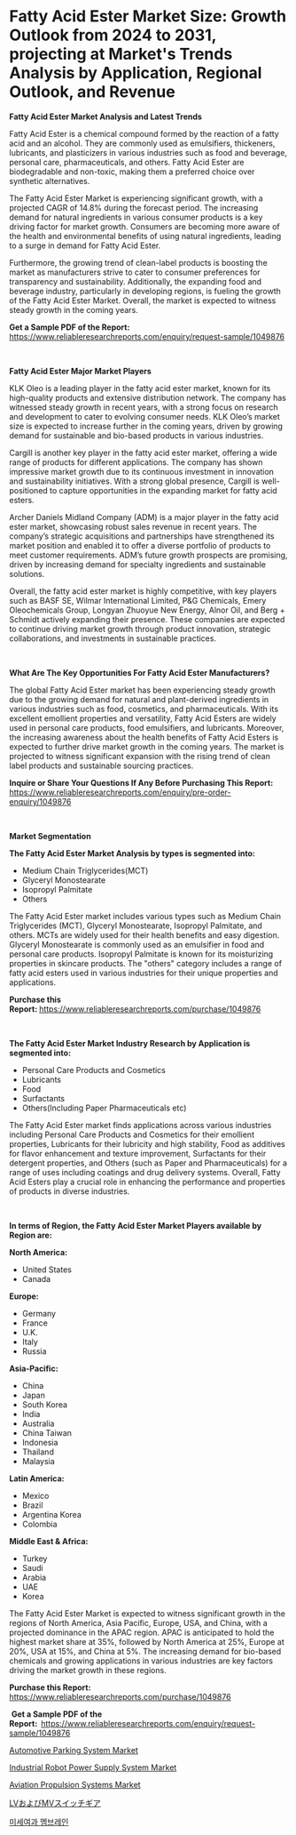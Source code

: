<p><h1>Fatty Acid Ester Market Size: Growth Outlook from 2024 to 2031, projecting at Market's Trends Analysis by Application, Regional Outlook, and Revenue</h1></p><p><strong>Fatty Acid Ester Market Analysis and Latest Trends</strong></p>
<p><p>Fatty Acid Ester is a chemical compound formed by the reaction of a fatty acid and an alcohol. They are commonly used as emulsifiers, thickeners, lubricants, and plasticizers in various industries such as food and beverage, personal care, pharmaceuticals, and others. Fatty Acid Ester are biodegradable and non-toxic, making them a preferred choice over synthetic alternatives.</p><p>The Fatty Acid Ester Market is experiencing significant growth, with a projected CAGR of 14.8% during the forecast period. The increasing demand for natural ingredients in various consumer products is a key driving factor for market growth. Consumers are becoming more aware of the health and environmental benefits of using natural ingredients, leading to a surge in demand for Fatty Acid Ester.</p><p>Furthermore, the growing trend of clean-label products is boosting the market as manufacturers strive to cater to consumer preferences for transparency and sustainability. Additionally, the expanding food and beverage industry, particularly in developing regions, is fueling the growth of the Fatty Acid Ester Market. Overall, the market is expected to witness steady growth in the coming years.</p></p>
<p><strong>Get a Sample PDF of the Report:&nbsp;</strong> <a href="https://www.reliableresearchreports.com/enquiry/request-sample/1049876">https://www.reliableresearchreports.com/enquiry/request-sample/1049876</a></p>
<p>&nbsp;</p>
<p><strong>Fatty Acid Ester Major Market Players</strong></p>
<p><p>KLK Oleo is a leading player in the fatty acid ester market, known for its high-quality products and extensive distribution network. The company has witnessed steady growth in recent years, with a strong focus on research and development to cater to evolving consumer needs. KLK Oleo’s market size is expected to increase further in the coming years, driven by growing demand for sustainable and bio-based products in various industries.</p><p>Cargill is another key player in the fatty acid ester market, offering a wide range of products for different applications. The company has shown impressive market growth due to its continuous investment in innovation and sustainability initiatives. With a strong global presence, Cargill is well-positioned to capture opportunities in the expanding market for fatty acid esters.</p><p>Archer Daniels Midland Company (ADM) is a major player in the fatty acid ester market, showcasing robust sales revenue in recent years. The company’s strategic acquisitions and partnerships have strengthened its market position and enabled it to offer a diverse portfolio of products to meet customer requirements. ADM’s future growth prospects are promising, driven by increasing demand for specialty ingredients and sustainable solutions.</p><p>Overall, the fatty acid ester market is highly competitive, with key players such as BASF SE, Wilmar International Limited, P&G Chemicals, Emery Oleochemicals Group, Longyan Zhuoyue New Energy, Alnor Oil, and Berg + Schmidt actively expanding their presence. These companies are expected to continue driving market growth through product innovation, strategic collaborations, and investments in sustainable practices.</p></p>
<p>&nbsp;</p>
<p><strong>What Are The Key Opportunities For Fatty Acid Ester Manufacturers?</strong></p>
<p><p>The global Fatty Acid Ester market has been experiencing steady growth due to the growing demand for natural and plant-derived ingredients in various industries such as food, cosmetics, and pharmaceuticals. With its excellent emollient properties and versatility, Fatty Acid Esters are widely used in personal care products, food emulsifiers, and lubricants. Moreover, the increasing awareness about the health benefits of Fatty Acid Esters is expected to further drive market growth in the coming years. The market is projected to witness significant expansion with the rising trend of clean label products and sustainable sourcing practices.</p></p>
<p><strong>Inquire or Share Your Questions If Any Before Purchasing This Report:</strong> <a href="https://www.reliableresearchreports.com/enquiry/pre-order-enquiry/1049876">https://www.reliableresearchreports.com/enquiry/pre-order-enquiry/1049876</a></p>
<p>&nbsp;</p>
<p><strong>Market Segmentation</strong></p>
<p><strong>The Fatty Acid Ester Market Analysis by types is segmented into:</strong></p>
<p><ul><li>Medium Chain Triglycerides(MCT)</li><li>Glyceryl Monostearate</li><li>Isopropyl Palmitate</li><li>Others</li></ul></p>
<p><p>The Fatty Acid Ester market includes various types such as Medium Chain Triglycerides (MCT), Glyceryl Monostearate, Isopropyl Palmitate, and others. MCTs are widely used for their health benefits and easy digestion. Glyceryl Monostearate is commonly used as an emulsifier in food and personal care products. Isopropyl Palmitate is known for its moisturizing properties in skincare products. The "others" category includes a range of fatty acid esters used in various industries for their unique properties and applications.</p></p>
<p><strong>Purchase this Report:&nbsp;</strong><a href="https://www.reliableresearchreports.com/purchase/1049876">https://www.reliableresearchreports.com/purchase/1049876</a></p>
<p>&nbsp;</p>
<p><strong>The Fatty Acid Ester Market Industry Research by Application is segmented into:</strong></p>
<p><ul><li>Personal Care Products and Cosmetics</li><li>Lubricants</li><li>Food</li><li>Surfactants</li><li>Others(Including Paper Pharmaceuticals etc)</li></ul></p>
<p><p>The Fatty Acid Ester market finds applications across various industries including Personal Care Products and Cosmetics for their emollient properties, Lubricants for their lubricity and high stability, Food as additives for flavor enhancement and texture improvement, Surfactants for their detergent properties, and Others (such as Paper and Pharmaceuticals) for a range of uses including coatings and drug delivery systems. Overall, Fatty Acid Esters play a crucial role in enhancing the performance and properties of products in diverse industries.</p></p>
<p>&nbsp;</p>
<p><strong>In terms of Region, the Fatty Acid Ester Market Players available by Region are:</strong></p>
<p>
    <p> <strong> North America: </strong>
        <ul>
            <li>United States</li>
            <li>Canada</li>
        </ul>
        </p> 
    <p> <strong> Europe: </strong>
        <ul>
            <li>Germany</li>
            <li>France</li>
            <li>U.K.</li>
            <li>Italy</li>
            <li>Russia</li>
        </ul>
        </p> 
    <p> <strong> Asia-Pacific: </strong>
        <ul>
            <li>China</li>
            <li>Japan</li>
            <li>South Korea</li>
            <li>India</li>
            <li>Australia</li>
            <li>China Taiwan</li>
            <li>Indonesia</li>
            <li>Thailand</li>
            <li>Malaysia</li>
        </ul>
        </p> 
    <p> <strong> Latin America: </strong>
        <ul>
            <li>Mexico</li>
            <li>Brazil</li>
            <li>Argentina Korea</li>
            <li>Colombia</li>
        </ul>
        </p> 
    <p> <strong> Middle East & Africa: </strong>
        <ul>
            <li>Turkey</li>
            <li>Saudi</li>
            <li>Arabia</li>
            <li>UAE</li>
            <li>Korea</li>
        </ul>
    </p>
    </p>
<p><p>The Fatty Acid Ester Market is expected to witness significant growth in the regions of North America, Asia Pacific, Europe, USA, and China, with a projected dominance in the APAC region. APAC is anticipated to hold the highest market share at 35%, followed by North America at 25%, Europe at 20%, USA at 15%, and China at 5%. The increasing demand for bio-based chemicals and growing applications in various industries are key factors driving the market growth in these regions.</p></p>
<p><strong>Purchase this Report: </strong><a href="https://www.reliableresearchreports.com/purchase/1049876">https://www.reliableresearchreports.com/purchase/1049876</a></p>
<p>&nbsp;<strong>Get a Sample PDF of the Report:&nbsp;&nbsp;</strong><a href="https://www.reliableresearchreports.com/enquiry/request-sample/1049876">https://www.reliableresearchreports.com/enquiry/request-sample/1049876</a></p>
<p><strong></strong></p>
<p><p><a href="https://lydian-appliance-61d.notion.site/Automotive-Parking-System-Market-Offer-Valuable-Insights-into-Market-Size-Market-Share-Market-Tren-d949abafd8594458b49473e949e79495">Automotive Parking System Market</a></p><p><a href="https://view.publitas.com/reportprime-1/industrial-robot-power-supply-system-market-with-the-goal-of-estimating-the-market-size-and-future-growth-potential-of-various-market-segments-based-on-component-applications-end-user-and-region/">Industrial Robot Power Supply System Market</a></p><p><a href="https://issuu.com/reportprime-2/docs/aviation-propulsion-systems-market-size-2030.pptx">Aviation Propulsion Systems Market</a></p><p><a href="https://github.com/hwbcz413288296/Market-Research-Report-List-1/blob/main/7264531190318.md">LVおよびMVスイッチギア</a></p><p><a href="https://github.com/fredrickeglers/Market-Research-Report-List-1/blob/main/3691324190193.md">미세여과 멤브레인</a></p></p>